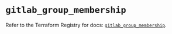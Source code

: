 # `gitlab_group_membership`

Refer to the Terraform Registry for docs: [`gitlab_group_membership`](https://registry.terraform.io/providers/gitlabhq/gitlab/16.7.0/docs/resources/group_membership).
